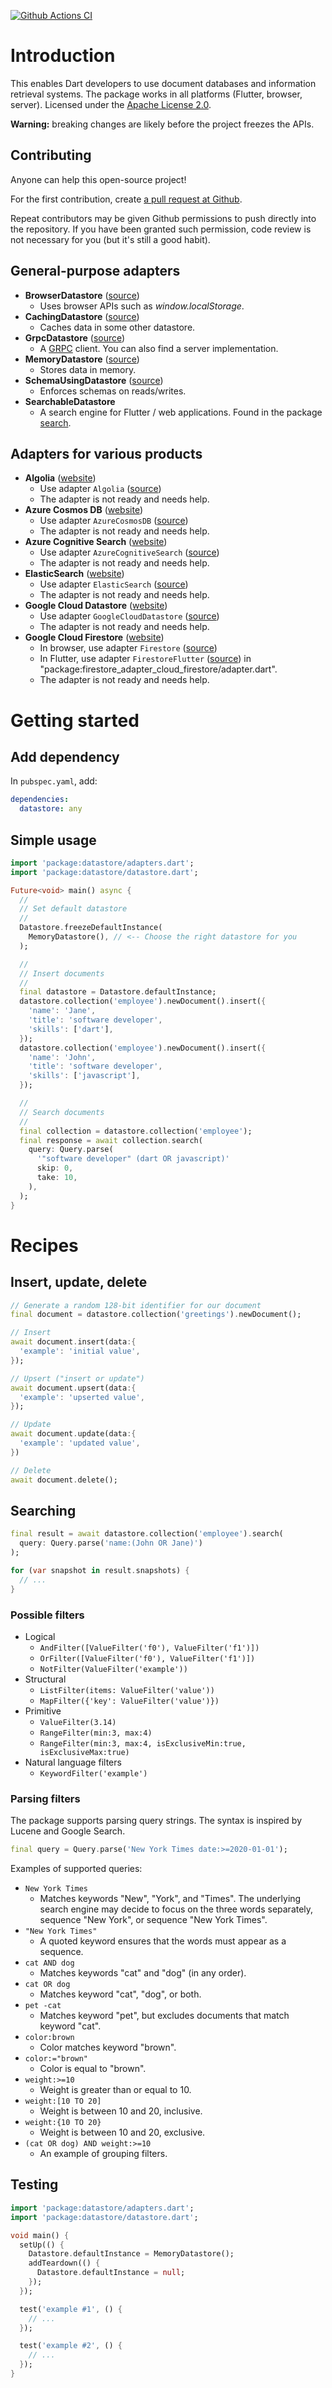 [![Github Actions CI](https://github.com/terrier989/datastore/workflows/Dart%20CI/badge.svg)](https://github.com/terrier989/datastore/actions?query=workflow%3A%22Dart+CI%22)

# Introduction
This enables Dart developers to use document databases and information retrieval systems.
The package works in all platforms (Flutter, browser, server).
Licensed under the [Apache License 2.0](LICENSE).

__Warning:__ breaking changes are likely before the project freezes the APIs.

## Contributing
Anyone can help this open-source project!

For the first contribution, create [a pull request at Github](https://github.com/terrier989/datastore).

Repeat contributors may be given Github permissions to push directly into the repository. If you
have been granted such permission, code review is not necessary for you (but it's still a good
habit).

## General-purpose adapters
  * __BrowserDatastore__ ([source](https://github.com/terrier989/datastore/tree/master/packages/datastore/lib/src/adapters/browser_datastore.dart))
    * Uses browser APIs such as _window.localStorage_.
  * __CachingDatastore__ ([source](https://github.com/terrier989/datastore/tree/master/packages/datastore/lib/src/adapters/caching_datastore.dart))
    * Caches data in some other datastore.
  * __GrpcDatastore__ ([source](https://github.com/terrier989/datastore/tree/master/packages/datastore/lib/src/adapters/grpc_datastore.dart))
    * A [GRPC](https://grpc.io) client. You can also find a server implementation.
  * __MemoryDatastore__ ([source](https://github.com/terrier989/datastore/tree/master/packages/datastore/lib/src/adapters/memory_datastore.dart))
    * Stores data in memory.
  * __SchemaUsingDatastore__ ([source](https://github.com/terrier989/datastore/tree/master/packages/datastore/lib/src/adapters/schema_using_datastore.dart))
    * Enforces schemas on reads/writes.
  * __SearchableDatastore__
    * A search engine for Flutter / web applications. Found in the package [search](https://pub.dev/packages/search).

## Adapters for various products
  * __Algolia__ ([website](https://www.algolia.com))
    * Use adapter `Algolia` ([source](https://github.com/terrier989/datastore/tree/master/packages/datastore/lib/src/adapters/algolia.dart))
    * The adapter is not ready and needs help.
  * __Azure Cosmos DB__ ([website](https://docs.microsoft.com/en-us/azure/cosmos-db/introduction))
    * Use adapter `AzureCosmosDB` ([source](https://github.com/terrier989/datastore/tree/master/packages/datastore/lib/src/adapters/azure_cosmos_db.dart))
    * The adapter is not ready and needs help.
  * __Azure Cognitive Search__ ([website](https://azure.microsoft.com/en-us/services/search))
    * Use adapter `AzureCognitiveSearch` ([source](https://github.com/terrier989/datastore/tree/master/packages/datastore/lib/src/adapters/azure_cognitive_search.dart))
    * The adapter is not ready and needs help.
  * __ElasticSearch__ ([website](https://www.elastic.co))
    * Use adapter `ElasticSearch` ([source](https://github.com/terrier989/datastore/tree/master/packages/datastore/lib/src/adapters/elastic_search.dart))
    * The adapter is not ready and needs help.
  * __Google Cloud Datastore__ ([website](https://cloud.google.com/datastore))
    * Use adapter `GoogleCloudDatastore` ([source](https://github.com/terrier989/datastore/tree/master/packages/datastore/lib/src/adapters/google_cloud_datastore.dart))
    * The adapter is not ready and needs help.
  * __Google Cloud Firestore__ ([website](https://firebase.google.com/docs/firestore))
    * In browser, use adapter `Firestore` ([source](https://github.com/terrier989/datastore/tree/master/packages/datastore/lib/src/adapters/google_cloud_firestore_impl_browser.dart))
    * In Flutter, use adapter `FirestoreFlutter` ([source](https://github.com/terrier989/datastore/tree/master/packages/datastore_adapter_cloud_firestore/lib/adapter.dart)) in "package:firestore_adapter_cloud_firestore/adapter.dart".
    * The adapter is not ready and needs help.


# Getting started
## Add dependency
In `pubspec.yaml`, add:
```yaml
dependencies:
  datastore: any
```

## Simple usage
```dart
import 'package:datastore/adapters.dart';
import 'package:datastore/datastore.dart';

Future<void> main() async {
  //
  // Set default datastore
  //
  Datastore.freezeDefaultInstance(
    MemoryDatastore(), // <-- Choose the right datastore for you
  );

  //
  // Insert documents
  //
  final datastore = Datastore.defaultInstance;
  datastore.collection('employee').newDocument().insert({
    'name': 'Jane',
    'title': 'software developer',
    'skills': ['dart'],
  });
  datastore.collection('employee').newDocument().insert({
    'name': 'John',
    'title': 'software developer',
    'skills': ['javascript'],
  });

  //
  // Search documents
  //
  final collection = datastore.collection('employee');
  final response = await collection.search(
    query: Query.parse(
      '"software developer" (dart OR javascript)'
      skip: 0,
      take: 10,
    ),
  );
}
```

# Recipes
## Insert, update, delete
```dart
// Generate a random 128-bit identifier for our document
final document = datastore.collection('greetings').newDocument();

// Insert
await document.insert(data:{
  'example': 'initial value',
});

// Upsert ("insert or update")
await document.upsert(data:{
  'example': 'upserted value',
});

// Update
await document.update(data:{
  'example': 'updated value',
})

// Delete
await document.delete();
```

## Searching
```dart
final result = await datastore.collection('employee').search(
  query: Query.parse('name:(John OR Jane)')
);

for (var snapshot in result.snapshots) {
  // ...
}
```


### Possible filters
  * Logical
    * `AndFilter([ValueFilter('f0'), ValueFilter('f1')])`
    * `OrFilter([ValueFilter('f0'), ValueFilter('f1')])`
    * `NotFilter(ValueFilter('example'))`
  * Structural
    * `ListFilter(items: ValueFilter('value'))`
    * `MapFilter({'key': ValueFilter('value')})`
  * Primitive
    * `ValueFilter(3.14)`
    * `RangeFilter(min:3, max:4)`
    * `RangeFilter(min:3, max:4, isExclusiveMin:true, isExclusiveMax:true)`
  * Natural language filters
    * `KeywordFilter('example')`


### Parsing filters
The package supports parsing query strings. The syntax is inspired by Lucene and Google Search.

```dart
final query = Query.parse('New York Times date:>=2020-01-01');
```

Examples of supported queries:
  * `New York Times`
    * Matches keywords "New", "York", and "Times". The underlying search engine may decide to focus
      on the three words separately, sequence "New York", or sequence "New York Times".
  * `"New York Times"`
    * A quoted keyword ensures that the words must appear as a sequence.
  * `cat AND dog`
    * Matches keywords "cat" and "dog" (in any order).
  * `cat OR dog`
    * Matches keyword "cat", "dog", or both.
  * `pet -cat`
    * Matches keyword "pet", but excludes documents that match keyword "cat".
  * `color:brown`
    * Color matches keyword "brown".
  * `color:="brown"`
    * Color is equal to "brown".
  * `weight:>=10`
    * Weight is greater than or equal to 10.
  * `weight:[10 TO 20]`
    * Weight is between 10 and 20, inclusive.
  * `weight:{10 TO 20}`
    * Weight is between 10 and 20, exclusive.
  * `(cat OR dog) AND weight:>=10`
    * An example of grouping filters.


## Testing
```dart
import 'package:datastore/adapters.dart';
import 'package:datastore/datastore.dart';

void main() {
  setUp(() {
    Datastore.defaultInstance = MemoryDatastore();
    addTeardown(() {
      Datastore.defaultInstance = null;
    });
  });

  test('example #1', () {
    // ...
  });

  test('example #2', () {
    // ...
  });
}
```